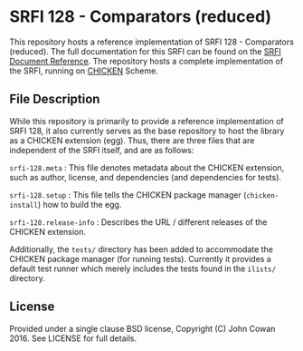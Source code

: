 # SRFI 128 - Comparators (reduced)

This repository hosts a reference implementation of SRFI 128 - Comparators
(reduced). The full documentation for this SRFI can be found on the [SRFI
Document Reference](http://srfi.schemers.org/srfi-128/). The repository hosts a
complete implementation of the SRFI, running on [CHICKEN](http://call-cc.org)
Scheme.

## File Description

While this repository is primarily to provide a reference implementation of
SRFI 128, it also currently serves as the base repository to host the library
as a CHICKEN extension (egg). Thus, there are three files that are independent
of the SRFI itself, and are as follows:

`srfi-128.meta` : This file denotes metadata about the CHICKEN extension, such
as author, license, and dependencies (and dependencies for tests).

`srfi-128.setup` : This file tells the CHICKEN package manager
(`chicken-install`) how to build the egg.

`srfi-128.release-info` : Describes the URL / different releases of the CHICKEN
extension.

Additionally, the `tests/` directory has been added to accommodate the CHICKEN
package manager (for running tests). Currently it provides a default test
runner which merely includes the tests found in the `ilists/` directory.

## License

Provided under a single clause BSD license, Copyright (C) John Cowan 2016. See
LICENSE for full details.
